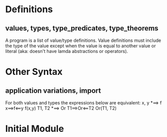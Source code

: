 # Definitions
## values, types, type\_predicates, type\_theorems
A program is a list of value/type definitions.
Value definitions must include the type of the value except
when the value is equal to another value or literal
(aka: doesn't have lamda abstractions or operators).
# Other Syntax
## application variations, import
For both values and types the expressions below are equivalent:
x, y *==> f
x==>f<==y
f(x,y)
T1, T2 *==> Or
T1==>Or<==T2
Or(T1, T2)
# Initial Module
